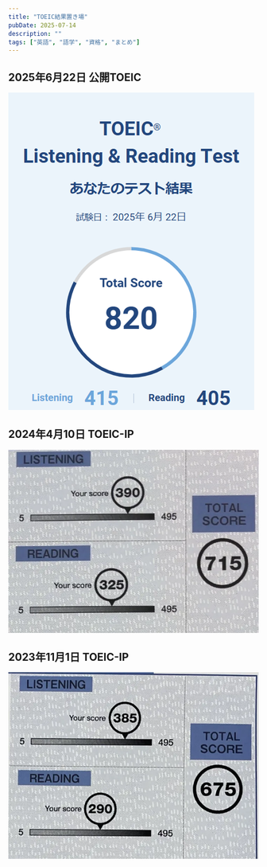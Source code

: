 ```yaml
---
title: "TOEIC結果置き場"
pubDate: 2025-07-14
description: ""
tags: ["英語", "語学", "資格", "まとめ"]
---
```


## 2025年6月22日 公開TOEIC

![](./toeic-820.png)

## 2024年4月10日 TOEIC-IP

![](./toeicip-715.png)

## 2023年11月1日 TOEIC-IP

![](./toeicip-675.png)
